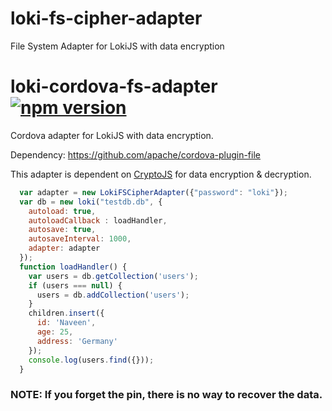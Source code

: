 # loki-fs-cipher-adapter
File System Adapter for LokiJS with data encryption
# loki-cordova-fs-adapter [![npm version](https://badge.fury.io/js/loki-fs-cipher-adapter.svg)](https://badge.fury.io/js/loki-fs-cipher-adapter)

Cordova adapter for LokiJS with data encryption.

Dependency: https://github.com/apache/cordova-plugin-file

This adapter is dependent on [CryptoJS](https://github.com/brix/crypto-js) for data encryption & decryption.


```js
  var adapter = new LokiFSCipherAdapter({"password": "loki"});
  var db = new loki("testdb.db", {
    autoload: true,
    autoloadCallback : loadHandler,
    autosave: true, 
    autosaveInterval: 1000,
    adapter: adapter
  });
  function loadHandler() {
    var users = db.getCollection('users');
    if (users === null) {
      users = db.addCollection('users');
    }
    children.insert({
      id: 'Naveen',
      age: 25,
      address: 'Germany'
    });
    console.log(users.find({}));
  }
```

### NOTE: If you forget the pin, there is no way to recover the data.

